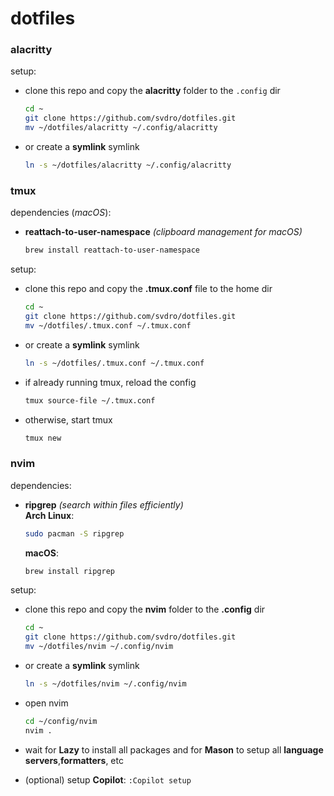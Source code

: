 # dotfiles

### alacritty

setup:

- clone this repo and copy the **alacritty** folder to the `.config` dir

  ```bash
  cd ~
  git clone https://github.com/svdro/dotfiles.git
  mv ~/dotfiles/alacritty ~/.config/alacritty
  ```

- or create a **symlink** symlink

  ```bash
  ln -s ~/dotfiles/alacritty ~/.config/alacritty
  ```

### tmux

dependencies (_macOS_):

- **reattach-to-user-namespace** _(clipboard management for macOS)_ <br>
  ```bash
  brew install reattach-to-user-namespace
  ```

setup:

- clone this repo and copy the **.tmux.conf** file to the home dir
  ```bash
  cd ~
  git clone https://github.com/svdro/dotfiles.git
  mv ~/dotfiles/.tmux.conf ~/.tmux.conf
  ```
- or create a **symlink** symlink

  ```bash
  ln -s ~/dotfiles/.tmux.conf ~/.tmux.conf
  ```

- if already running tmux, reload the config

  ```bash
  tmux source-file ~/.tmux.conf
  ```

- otherwise, start tmux
  ```bash
  tmux new
  ```

### nvim

dependencies:

- **ripgrep** _(search within files efficiently)_ <br>
  **Arch Linux**:

  ```bash
  sudo pacman -S ripgrep
  ```

  **macOS**:

  ```bash
  brew install ripgrep
  ```

setup:

- clone this repo and copy the **nvim** folder to the **.config** dir

  ```bash
  cd ~
  git clone https://github.com/svdro/dotfiles.git
  mv ~/dotfiles/nvim ~/.config/nvim
  ```

- or create a **symlink** symlink

  ```bash
  ln -s ~/dotfiles/nvim ~/.config/nvim
  ```

- open nvim

  ```bash
  cd ~/config/nvim
  nvim .
  ```

- wait for **Lazy** to install all packages and for **Mason** to setup all **language servers**,**formatters**, etc
- (optional) setup **Copilot**: `:Copilot setup`
